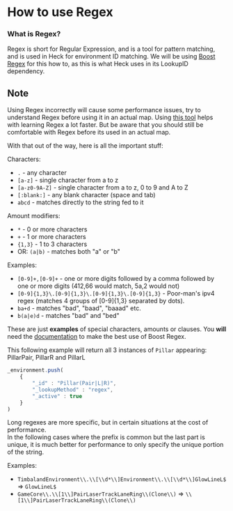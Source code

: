 # How to use Regex

### What is Regex?

Regex is short for Regular Expression, and is a tool for pattern matching, and is used in Heck for environment ID matching.
We will be using [Boost Regex](https://www.boost.org/doc/libs/1_31_0/libs/regex/doc/syntax.html) for this how to, as this is what Heck uses in its LookupID dependency.

## Note
Using Regex incorrectly will cause some performance issues, try to understand Regex before using it in an actual map.
Using [this tool](https://regex101.com/) helps with learning Regex a lot faster. But be aware that you should still be comfortable with Regex before its used in an actual map.

With that out of the way, here is all the important stuff:

Characters: <br>
- `.` - any character <br>
- `[a-z]` - single character from a to z <br>
- `[a-z0-9A-Z]` - single character from a to z, 0 to 9 and A to Z <br>
- `[:blank:]` - any blank character (space and tab) <br>
- `abcd` - matches directly to the string fed to it


Amount modifiers: <br>
- `*` - 0 or more characters <br>
- `+` - 1 or more characters  <br>
- `{1,3}` - 1 to 3 characters <br>
- OR: `(a|b)` - matches both "a" or "b"

Examples: <br>
- `[0-9]+,[0-9]+` - one or more digits followed by a comma followed by one or more digits (412,66 would match, 5a,2 would not) <br>
- `[0-9]{1,3}\.[0-9]{1,3}\.[0-9]{1,3}\.[0-9]{1,3}` - Poor-man's ipv4 regex (matches 4 groups of [0-9]{1,3} separated by dots). <br>
- `ba+d` - matches "bad", "baad", "baaad" etc. <br>
- `b(a|e)d` - matches "bad" and "bed"

These are just **examples** of special characters, amounts or clauses. You **will** need the [documentation](https://www.boost.org/doc/libs/1_31_0/libs/regex/doc/syntax.html) to make the best use of Boost Regex.

This following example will return all 3 instances of `Pillar` appearing: PillarPair, PillarR and PillarL
```js
_environment.push(
    {
        "_id" : "Pillar(Pair|L|R)",
        "_lookupMethod" : "regex",
        "_active" : true
    }
)
```

Long regexes are more specific, but in certain situations at the cost of performance.<br>
In the following cases where the prefix is common but the last part is unique, it is much better for performance to only specify the unique portion of the string.

Examples:<br>
- `TimbalandEnvironment\\.\\[\\d*\\]Environment\\.\\[\\d*\\]GlowLineL$` => `GlowLineL$`<br>
- `GameCore\\.\\[1\\]PairLaserTrackLaneRing\\(Clone\\)` => `\\[1\\]PairLaserTrackLaneRing\\(Clone\\)`

